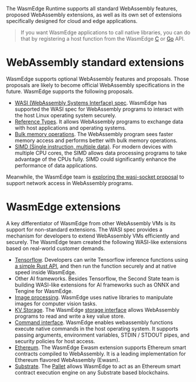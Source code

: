 The WasmEdge Runtime supports all standard WebAssembly features, proposed WebAssembly extensions, as well as its own set of extensions specifically designed for cloud and edge applications.

> If you want WasmEdge applications to call native libraries, you can do that by registering a host function from the WasmEdge [C](c_api.md#Host-Functions) or [Go](https://github.com/second-state/WasmEdge-go-examples/tree/master/go_ExternRef) API.

# WebAssembly standard extensions

WasmEdge supports optional WebAssembly features and proposals. Those proposals are likely to become official WebAssembly specifications in the future. WasmEdge supports the following proposals.

* [WASI (WebAssembly Systems Interface) spec](https://github.com/WebAssembly/WASI). WasmEdge has supported the WASI spec for WebAssembly programs to interact with the host Linux operating system securely.
* [Reference Types](https://webassembly.github.io/reference-types/core/). It allows WebAssembly programs to exchange data with host applications and operating systems.
* [Bulk memory operations](https://github.com/WebAssembly/bulk-memory-operations/blob/master/proposals/bulk-memory-operations/Overview.md). The WebAssembly program sees faster memory access and performs better with bulk memory operations.
* [SIMD (Single instruction, multiple data)](https://github.com/second-state/SSVM/blob/master/docs/simd.md). For modern devices with multiple CPU cores, the SIMD allows data processing programs to take advantage of the CPUs fully. SIMD could significantly enhance the performance of data applications.

Meanwhile, the WasmEdge team is [exploring the wasi-socket proposal](https://github.com/second-state/w13e_wasi_socket) to support network access in WebAssembly programs. 

# WasmEdge extensions

A key differentiator of WasmEdge from other WebAssembly VMs is its support for non-standard extensions. The WASI spec provides a mechanism for developers to extend WebAssembly VMs efficiently and securely. The WasmEdge team created the following WASI-like extensions based on real-world customer demands.

* [Tensorflow](https://github.com/second-state/wasmedge-tensorflow). Developers can write Tensorflow inference functions using [a simple Rust API](https://github.com/second-state/wasmedge_tensorflow_interface), and then run the function securely and at native speed inside WasmEdge.
* Other AI frameworks. Besides Tensorflow, the Second State team is building WASI-like extensions for AI frameworks such as ONNX and Tengine for WasmEdge.
* [Image processing](https://github.com/second-state/WasmEdge-image). WasmEdge uses native libraries to manipulate images for computer vision tasks.
* [KV Storage](https://github.com/second-state/wasmedge-storage). The WasmEdge [storage interface](https://github.com/second-state/rust_native_storage_library) allows WebAssembly programs to read and write a key value store.
* [Command interface](https://github.com/second-state/wasmedge_process_interface). WasmEdge enables webassembly functions execute native commands in the host operating system. It supports passing arguments, environment variables, STDIN / STDOUT pipes, and security policies for host access.
* [Ethereum](https://github.com/second-state/wasmedge-evmc). The WasmEdge Ewasm extension supports Ethereum smart contracts compiled to WebAssembly. It is a leading implementation for Ethereum flavored WebAssembly (Ewasm).
* [Substrate](https://github.com/second-state/substrate-ssvm-node). The [Pallet](https://github.com/second-state/pallet-ssvm) allows WasmEdge to act as an Ethereum smart contract execution engine on any Substrate based blockchains.
